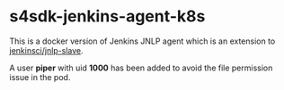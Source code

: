 # s4sdk-jenkins-agent-k8s

This is a docker version of Jenkins JNLP agent  which is an extension to [jenkinsci/jnlp-slave](https://hub.docker.com/r/jenkinsci/jnlp-slave/).

A user **piper** with uid **1000** has been added to avoid the file permission issue in the pod. 